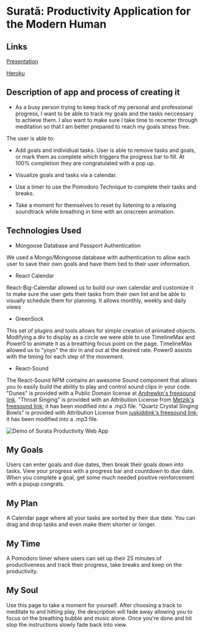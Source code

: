 # Surată: Productivity Application for the Modern Human

## Links

[Presentation](https://docs.google.com/presentation/d/1SRm1DprYY_IBzjO_Dwj-uU3qPn8UIAE-iWoOJM_YxVY/edit?ts=5e9e4b57#slide=id.g83dacafeb9_0_44)

[Heroku](https://surata-goals.herokuapp.com)

## Description of app and process of creating it

  * As a busy person trying to keep track of my personal and professional progress, I want to be able to track my goals and the tasks neccessary to achieve them. I also want to make sure I take time to recenter through meditation so that I am better prepared to reach my goals stress free.

The user is able to: 

  * Add goals and individiual tasks. User is able to remove tasks and goals, or mark them as complete which triggers the progress bar to fill. At 100% completion they are congratulated with a pop up.

  * Visualize goals and tasks via a calendar.

  * Use a timer to use the Pomodoro Technique to complete their tasks and breaks.

  * Take a moment for themselves to reset by listening to a relaxing soundtrack while breathing in time with an onscreen animation.

## Technologies Used

  * Mongoose Database and Passport Authentication

  We used a Mongo/Mongoose database with authentication to allow each user to save their own goals and have them tied to their user information.

  * React Calendar 

  React-Big-Calendar allowed us to build our own calendar and customize it to make sure the user gets their tasks from their own list and be able to visually schedule them for planning. It allows monthly, weekly and daily views

  * GreenSock

  This set of plugins and tools allows for simple creation of animated objects. Modifying a div to display as a circle we were able to use TimelineMax and Power0
  to animate it as a breathing focus point on the page. TimelineMax allowed us to "yoyo" the div in and out at the desired rate. Power0 assists with the timing for each step of the movement.

  * React-Sound

  The React-Sound NPM contains an awesome Sound component that allows you to easily build the ability to play and control sound clips in your code. "Dunes" is provided with a Public Domain license at [Andrewkn's freesound link](https://freesound.org/people/Andrewkn/sounds/447511/). "Throat Singing" is provided with an Attribution License from [Metzik's freesound link](https://freesound.org/people/Metzik/sounds/244155/); it has been modified into a .mp3 file. "Quartz Crystal Singing Bowls" is provided with Attribution License from [juskiddink's freesound link](https://freesound.org/people/juskiddink/sounds/129219/); it has been modified into a .mp3 file. 

![Demo of Surata Productivity Web App](/client/public/images/surata.gif)

## My Goals

Users can enter goals and due dates, then break their goals down into tasks. View your progress with a progress bar and countdown to due date. When you complete a goal, get some much needed positive reinforcement with a popup congrats.

## My Plan

A Calendar page where all your tasks are sorted by their due date. You can drag and drop tasks and even make them shorter or longer.

## My Time

A Pomodoro timer where users can set up their 25 minutes of productiveness and track their progress, take breaks and keep on the productivity.

## My Soul

Use this page to take a moment for yourself. After choosing a track to meditate to and hitting play, the description will fade away allowing you to focus on the breathing bubble and music alone. Once you're done and hit stop the instructions slowly fade back into view. 

